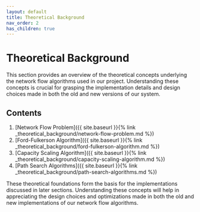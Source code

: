 ```yaml
---
layout: default
title: Theoretical Background
nav_order: 2
has_children: true
---
```


# Theoretical Background

This section provides an overview of the theoretical concepts underlying the network flow algorithms used in our project. Understanding these concepts is crucial for grasping the implementation details and design choices made in both the old and new versions of our system.

## Contents

1. [Network Flow Problem]({{ site.baseurl }}{% link _theoretical_background/network-flow-problem.md %})
2. [Ford-Fulkerson Algorithm]({{ site.baseurl }}{% link _theoretical_background/ford-fulkerson-algorithm.md %})
3. [Capacity Scaling Algorithm]({{ site.baseurl }}{% link _theoretical_background/capacity-scaling-algorithm.md %})
4. [Path Search Algorithms]({{ site.baseurl }}{% link _theoretical_background/path-search-algorithms.md %})


These theoretical foundations form the basis for the implementations discussed in later sections. Understanding these concepts will help in appreciating the design choices and optimizations made in both the old and new implementations of our network flow algorithms.